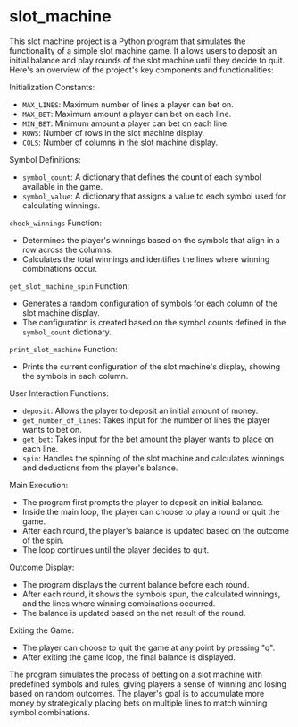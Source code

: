 # slot_machine

This slot machine project is a Python program that simulates the functionality of a simple slot machine game. 
It allows users to deposit an initial balance and play rounds of the slot machine until they decide to quit. 
Here's an overview of the project's key components and functionalities:

Initialization Constants:
   - `MAX_LINES`: Maximum number of lines a player can bet on.
   - `MAX_BET`: Maximum amount a player can bet on each line.
   - `MIN_BET`: Minimum amount a player can bet on each line.
   - `ROWS`: Number of rows in the slot machine display.
   - `COLS`: Number of columns in the slot machine display.
   
Symbol Definitions:
   - `symbol_count`: A dictionary that defines the count of each symbol available in the game.
   - `symbol_value`: A dictionary that assigns a value to each symbol used for calculating winnings.

`check_winnings` Function:
   - Determines the player's winnings based on the symbols that align in a row across the columns.
   - Calculates the total winnings and identifies the lines where winning combinations occur.

`get_slot_machine_spin` Function:
   - Generates a random configuration of symbols for each column of the slot machine display.
   - The configuration is created based on the symbol counts defined in the `symbol_count` dictionary.

`print_slot_machine` Function:
   - Prints the current configuration of the slot machine's display, showing the symbols in each column.

User Interaction Functions:
   - `deposit`: Allows the player to deposit an initial amount of money.
   - `get_number_of_lines`: Takes input for the number of lines the player wants to bet on.
   - `get_bet`: Takes input for the bet amount the player wants to place on each line.
   - `spin`: Handles the spinning of the slot machine and calculates winnings and deductions from the player's balance.

Main Execution:
   - The program first prompts the player to deposit an initial balance.
   - Inside the main loop, the player can choose to play a round or quit the game.
   - After each round, the player's balance is updated based on the outcome of the spin.
   - The loop continues until the player decides to quit.

Outcome Display:
   - The program displays the current balance before each round.
   - After each round, it shows the symbols spun, the calculated winnings, and the lines where winning combinations occurred.
   - The balance is updated based on the net result of the round.

Exiting the Game:
   - The player can choose to quit the game at any point by pressing "q".
   - After exiting the game loop, the final balance is displayed.

The program simulates the process of betting on a slot machine 
with predefined symbols and rules, giving players a sense of 
winning and losing based on random outcomes. 
The player's goal is to accumulate more money by strategically 
placing bets on multiple lines to match winning symbol combinations.
